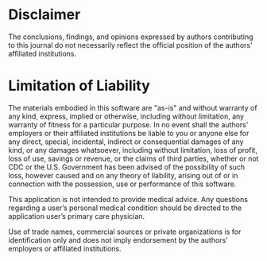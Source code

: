# Disclaimer
The conclusions, findings, and opinions expressed by authors contributing to this journal do not necessarily reflect the official position of the authors' affiliated institutions.

# Limitation of Liability

The materials embodied in this software are "as-is" and without warranty of any kind, express, implied or otherwise, including without limitation, any warranty of fitness for a particular purpose. In no event shall the authors' employers or their affiliated institutions be liable to you or anyone else for any direct, special, incidental, indirect or consequential damages of any kind, or any damages whatsoever, including without limitation, loss of profit, loss of use, savings or revenue, or the claims of third parties, whether or not CDC or the U.S. Government has been advised of the possibility of such loss, however caused and on any theory of liability, arising out of or in connection with the possession, use or performance of this software.

This application is not intended to provide medical advice. Any questions regarding a user’s personal medical condition should be directed to the application user’s primary care physician.

Use of trade names, commercial sources or private organizations is for identification only and does not imply endorsement by the authors' employers or affiliated institutions.
